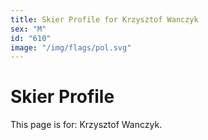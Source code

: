```yaml
---
title: Skier Profile for Krzysztof Wanczyk
sex: "M"
id: "610"
image: "/img/flags/pol.svg" 
---
```


# Skier Profile

This page is for: Krzysztof Wanczyk.
    